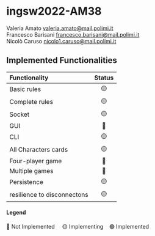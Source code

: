 # ingsw2022-AM38

<!DOCTYPE html>

Valeria Amato valeria.amato@mail.polimi.it <br />
Francesco Barisani francesco.barisani@mail.polimi.it <br />
Nicolò Caruso nicolo1.caruso@mail.polimi.it <br />

## Implemented Functionalities

| Functionality                      | Status |
|:-----------------------------------|:-----:|
| Basic rules                        | 🟡 |
| Complete rules                     | 🟡 |
| Socket                             | 🟡 |
| GUI                                | 🔴 |
| CLI                                | 🟡 |
| All Characters cards               | 🟡 |
| Four-player game                   | 🔴 |
| Multiple games                     | 🔴|
| Persistence                        | 🟡 |
| resilience to disconnectons        | 🟡|

#### Legend

🔴 Not Implemented &nbsp;&nbsp;&nbsp;&nbsp;🟡 Implementing&nbsp;&nbsp;&nbsp;&nbsp;🟢 Implemented


